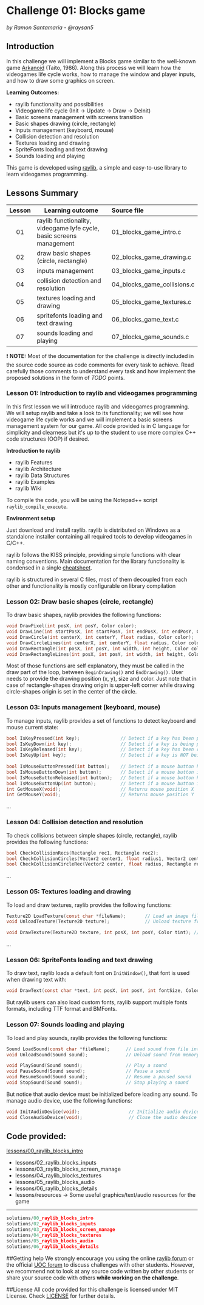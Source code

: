 
# Challenge 01: Blocks game

*by Ramon Santamaria - @raysan5*

## Introduction
In this challenge we will implement a Blocks game similar to the well-known game [Arkanoid](https://en.wikipedia.org/wiki/Arkanoid) (Taito, 1986). Along this process we will learn how the videogames life cycle works, how to manage the window and player inputs, and how to draw some graphics on screen.

**Learning Outcomes:**
 - raylib functionality and possibilities
 - Videogame life cycle (Init -> Update -> Draw -> DeInit)
 - Basic screens management with screens transition
 - Basic shapes drawing (circle, rectangle)
 - Inputs management (keyboard, mouse)
 - Collision detection and resolution
 - Textures loading and drawing
 - SpriteFonts loading and text drawing
 - Sounds loading and playing
 
This game is developed using [raylib](http://www.raylib.com/), a simple and easy-to-use library to learn videogames programming.

## Lessons Summary

Lesson | Learning outcome | Source file
:-----:|------------------|:-----------
01 | raylib functionality, videogame lyfe cycle, basic screens management | 01_blocks_game_intro.c
02 | draw basic shapes (circle, rectangle) | 02_blocks_game_drawing.c
03 | inputs management | 03_blocks_game_inputs.c
04 | collision detection and resolution | 04_blocks_game_collisions.c
05 | textures loading and drawing | 05_blocks_game_textures.c
06 | spritefonts loading and text drawing | 06_blocks_game_text.c
07 | sounds loading and playing | 07_blocks_game_sounds.c

:exclamation: **NOTE:** Most of the documentation for the challenge is directly included in the source code source as code comments for every task to achieve. Read carefully those comments to understand every task and how implement the proposed solutions in the form of *TODO* points.

### Lesson 01: Introduction to raylib and videogames programming

In this first lesson we will introduce raylib and videogames programming. We will setup raylib and take a look to its functionality; we will see how videogame life cycle works and we will implement a basic screens management system for our game. All code provided is in C language for simplicity and clearness but it's up to the student to use more complex C++ code structures (OOP) if desired.

**Introduction to raylib**

 - raylib Features
 - raylib Architecture
 - raylib Data Structures
 - raylib Examples
 - raylib Wiki
 
To compile the code, you will be using the Notepad++ script `raylib_compile_execute`.

**Environment setup**

Just download and install raylib. raylib is distributed on Windows as a standalone installer containing all required tools to develop videogames in C/C++.

raylib follows the KISS principle, providing simple functions with clear naming conventions. Main documentation for the library functionality is condensed in a single [cheatsheet](http://www.raylib.com/cheatsheet/cheatsheet.html).

raylib is structured in several C files, most of them decoupled from each other and functionality is mostly configurable on library compilation

### Lesson 02: Draw basic shapes (circle, rectangle) 

To draw basic shapes, raylib provides the following functions:
```c
void DrawPixel(int posX, int posY, Color color);
void DrawLine(int startPosX, int startPosY, int endPosX, int endPosY, Color color);
void DrawCircle(int centerX, int centerY, float radius, Color color);
void DrawCircleLines(int centerX, int centerY, float radius, Color color);
void DrawRectangle(int posX, int posY, int width, int height, Color color);
void DrawRectangleLines(int posX, int posY, int width, int height, Color color);
```
Most of those functions are self explanatory, they must be called in the draw part of the loop, between `BeginDrawing()` and `EndDrawing()`. User needs to provide the drawing position (x, y), size and color. Just note that in case of rectangle-shapes drawing origin is upper-left corner while drawing circle-shapes origin is set in the center of the circle.

### Lesson 03: Inputs management (keyboard, mouse)

To manage inputs, raylib provides a set of functions to detect keyboard and mouse current state:
```c
bool IsKeyPressed(int key);               // Detect if a key has been pressed once
bool IsKeyDown(int key);                  // Detect if a key is being pressed
bool IsKeyReleased(int key);              // Detect if a key has been released once
bool IsKeyUp(int key);                    // Detect if a key is NOT being pressed
    
bool IsMouseButtonPressed(int button);    // Detect if a mouse button has been pressed once
bool IsMouseButtonDown(int button);       // Detect if a mouse button is being pressed
bool IsMouseButtonReleased(int button);   // Detect if a mouse button has been released once
bool IsMouseButtonUp(int button);         // Detect if a mouse button is NOT being pressed
int GetMouseX(void);                      // Returns mouse position X
int GetMouseY(void);                      // Returns mouse position Y
```
...

### Lesson 04: Collision detection and resolution
To check collisions between simple shapes (circle, rectangle), raylib provides the following functions:
```c
bool CheckCollisionRecs(Rectangle rec1, Rectangle rec2);                                    // Check collision between two rectangles
bool CheckCollisionCircles(Vector2 center1, float radius1, Vector2 center2, float radius2); // Check collision between two circles
bool CheckCollisionCircleRec(Vector2 center, float radius, Rectangle rec);                  // Check collision between circle and rectangle
```
...

### Lesson 05: Textures loading and drawing
To load and draw textures, raylib provides the following functions:
```c
Texture2D LoadTexture(const char *fileName);       // Load an image file as texture into GPU memory
void UnloadTexture(Texture2D texture);             // Unload texture from GPU memory

void DrawTexture(Texture2D texture, int posX, int posY, Color tint); // Draw a texture in the canvas
```
...

### Lesson 06: SpriteFonts loading and text drawing
To draw text, raylib loads a default font on `InitWindow()`, that font is used when drawing text with:
```c
void DrawText(const char *text, int posX, int posY, int fontSize, Color color);
```
But raylib users can also load custom fonts, raylib support multiple fonts formats, including TTF format and BMFonts.


### Lesson 07: Sounds loading and playing
To load and play sounds, raylib provides the following functions:
```c
Sound LoadSound(const char *fileName);      // Load sound from file into memory
void UnloadSound(Sound sound);              // Unload sound from memory

void PlaySound(Sound sound);                // Play a sound
void PauseSound(Sound sound);               // Pause a sound
void ResumeSound(Sound sound);              // Resume a paused sound
void StopSound(Sound sound);                // Stop playing a sound
```
But notice that audio device must be initialized before loading any sound. To manage audio device, use the following functions:
```c
void InitAudioDevice(void);                  // Initialize audio device and context
void CloseAudioDevice(void);                 // Close the audio device and context (and music stream)
```



## Code provided:

[lessons/00_raylib_blocks_intro](lessons/00_raylib_blocks_intro.c) 
 - lessons/02_raylib_blocks_inputs
 - lessons/03_raylib_blocks_screen_manage
 - lessons/04_raylib_blocks_textures
 - lessons/05_raylib_blocks_audio
 - lessons/06_raylib_blocks_details
 - lessons/resources -> Some useful graphics/text/audio resources for the game

----------------------------------------
```c
solutions/00_raylib_blocks_intro
solutions/02_raylib_blocks_inputs
solutions/03_raylib_blocks_screen_manage
solutions/04_raylib_blocks_textures
solutions/05_raylib_blocks_audio
solutions/06_raylib_blocks_details
```
##Getting help 
We strongly encourage you using the online [raylib forum](forum.raylib.com) or the official [UOC forum]() to discuss challenges with other students. However, we recommend not to look at any source code written by other students or share your source code with others **while working on the challenge**.

##License
All code provided for this challenge is licensed under MIT License. Check [LICENSE](../LICENSE) for further details.
